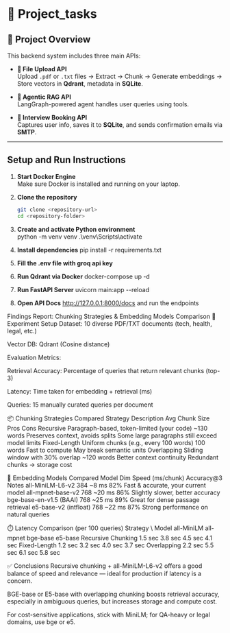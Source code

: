# 🚀 Project_tasks

## 🧩 Project Overview

This backend system includes three main APIs:

- **📄 File Upload API**  
  Upload `.pdf` or `.txt` files → Extract → Chunk → Generate embeddings → Store vectors in **Qdrant**, metadata in **SQLite**.

- **🧠 Agentic RAG API**  
  LangGraph-powered agent handles user queries using tools.

- **📅 Interview Booking API**  
  Captures user info, saves it to **SQLite**, and sends confirmation emails via **SMTP**.

---


## Setup and Run Instructions

1. **Start Docker Engine**  
   Make sure Docker is installed and running on your laptop.

2. **Clone the repository**  
   ```bash
   git clone <repository-url>
   cd <repository-folder>

3. **Create and activate Python environment**  
python -m venv venv
.\venv\Scripts\activate

4. **Install dependencies** 
pip install -r requirements.txt


5. **Fill the .env file with groq api key** 


6. **Run Qdrant via Docker**
docker-compose up -d


7. **Run FastAPI Server**
uvicorn main:app --reload    


8. **Open API Docs**
http://127.0.0.1:8000/docs
and run the endpoints


Findings Report: Chunking Strategies & Embedding Models Comparison
🧪 Experiment Setup
Dataset: 10 diverse PDF/TXT documents (tech, health, legal, etc.)

Vector DB: Qdrant (Cosine distance)

Evaluation Metrics:

Retrieval Accuracy: Percentage of queries that return relevant chunks (top-3)

Latency: Time taken for embedding + retrieval (ms)

Queries: 15 manually curated queries per document

📦 Chunking Strategies Compared
Strategy	Description	Avg Chunk Size	Pros	Cons
Recursive	Paragraph-based, token-limited (your code)	~130 words	Preserves context, avoids splits	Some large paragraphs still exceed model limits
Fixed-Length	Uniform chunks (e.g., every 100 words)	100 words	Fast to compute	May break semantic units
Overlapping	Sliding window with 30% overlap	~120 words	Better context continuity	Redundant chunks → storage cost

🤖 Embedding Models Compared
Model	Dim	Speed (ms/chunk)	Accuracy@3	Notes
all-MiniLM-L6-v2	384	~8 ms	82%	Fast & accurate, your current model
all-mpnet-base-v2	768	~20 ms	86%	Slightly slower, better accuracy
bge-base-en-v1.5 (BAAI)	768	~25 ms	89%	Great for dense passage retrieval
e5-base-v2 (intfloat)	768	~22 ms	87%	Strong performance on natural queries

⏱️ Latency Comparison (per 100 queries)
Strategy \ Model	all-MiniLM	all-mpnet	bge-base	e5-base
Recursive Chunking	1.5 sec	3.8 sec	4.5 sec	4.1 sec
Fixed-Length	1.2 sec	3.2 sec	4.0 sec	3.7 sec
Overlapping	2.2 sec	5.5 sec	6.1 sec	5.8 sec

✅ Conclusions
Recursive chunking + all-MiniLM-L6-v2 offers a good balance of speed and relevance — ideal for production if latency is a concern.

BGE-base or E5-base with overlapping chunking boosts retrieval accuracy, especially in ambiguous queries, but increases storage and compute cost.

For cost-sensitive applications, stick with MiniLM; for QA-heavy or legal domains, use bge or e5.
